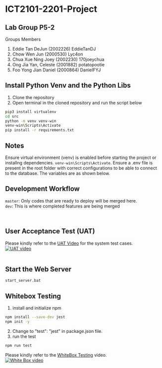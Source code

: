 # ICT2101-2201-Project

## Lab Group P5-2
Groups Members
1. Eddie Tan DeJun (2002226) EddieTanDJ
2. Chow Wen Jun (2000530) Lyc4on
3. Chua Xue Ning Joey (2002230) 170joeychua
4. Ong Jia Yan, Celeste (2001882) potatopootie
5. Foo Yong Jian Daniel (2000864) DanielFYJ

## Install Python Venv and the Python Libs
1. Clone the repository
2. Open terminal in the cloned repository and run the script below
```sh
pip3 install virtualenv
cd src
python -m venv venv-win
venv-win\Scripts\Activate
pip install -r requirements.txt
```

## Notes
Ensure virtual environment (venv) is enabled before starting the project or installng dependencies. 
```venv-win\Scripts\Activate```. Ensure a .env file is present in the root folder with correct configurations to be able to connect to the database. The variables are as shown below.

## Development Workflow
```master```: Only codes that are ready to deploy will be merged here.
<br>
```dev```: This is where completed features are being merged

<br />

## User Acceptance Test (UAT)
Please kindly refer to the [UAT Video](https://www.youtube.com/watch?v=ay578-uKb1Y) for the system test cases.
<br />
[![UAT video](https://j.gifs.com/vQ9nDm.gif)](https://www.youtube.com/watch?v=ay578-uKb1Y)  
<br />

## Start the Web Server
```sh
start_server.bat
```
## Whitebox Testing
1. install and initialize npm
```sh
npm install --save-dev jest
npm init -y
```
2. Change to "test": "jest" in package.json file.
3. run the test
```sh
npm run test  
```

Please kindly refer to the [WhiteBox Testing](https://www.youtube.com/watch?v=kV2nuk3d0X0) video. 
<br />
[![White Box video](https://j.gifs.com/WPjx1W.gif)](https://www.youtube.cyouom/watch?v=kV2nuk3d0X0)  


